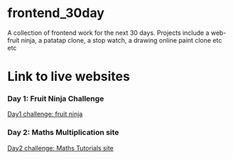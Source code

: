 # frontend_30day
A collection of frontend work for the next 30 days. Projects include a web-fruit ninja, a patatap clone, a stop watch, a drawing online paint clone etc etc

# Link to live websites
### Day 1: Fruit Ninja Challenge
[Day1 challenge: fruit ninja](https://quirky-feynman-b139e6.netlify.com)

### Day 2: Maths Multiplication site
[Day2 challenge: Maths Tutorials site](https://infallible-neumann-ce0e46.netlify.com)

